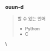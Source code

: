 ### ouun-d

> 할 수 있는 언어
> - Python
> - C

\\<!--![Contribution](https://github-readme-stats.vercel.app/api?username=ouun-d&cache_seconds=1800&count_private=true&show_icons=true&theme=algolia&include_all_commits=true&count_private=true)-->
